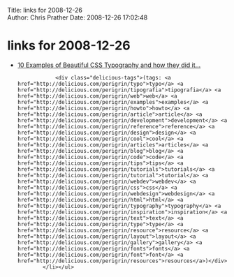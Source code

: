 Title: links for 2008-12-26  
Author: Chris Prather
Date: 2008-12-26 17:02:48

# links for 2008-12-26
<ul class="delicious"><li>
                <div class="delicious-link"><a href="http://www.3point7designs.com/blog/2008/06/02/10-examples-of-beautiful-css-typography-and-how-they-did-it/">10 Examples of Beautiful CSS Typography and how they did it...</a></div>
                
                <div class="delicious-tags">(tags: <a href="http://delicious.com/perigrin/typo">typo</a> <a href="http://delicious.com/perigrin/tipografia">tipografia</a> <a href="http://delicious.com/perigrin/web">web</a> <a href="http://delicious.com/perigrin/examples">examples</a> <a href="http://delicious.com/perigrin/howto">howto</a> <a href="http://delicious.com/perigrin/article">article</a> <a href="http://delicious.com/perigrin/development">development</a> <a href="http://delicious.com/perigrin/reference">reference</a> <a href="http://delicious.com/perigrin/design">design</a> <a href="http://delicious.com/perigrin/cool">cool</a> <a href="http://delicious.com/perigrin/articles">articles</a> <a href="http://delicious.com/perigrin/blog">blog</a> <a href="http://delicious.com/perigrin/code">code</a> <a href="http://delicious.com/perigrin/tips">tips</a> <a href="http://delicious.com/perigrin/tutorials">tutorials</a> <a href="http://delicious.com/perigrin/tutorial">tutorial</a> <a href="http://delicious.com/perigrin/webdev">webdev</a> <a href="http://delicious.com/perigrin/css">css</a> <a href="http://delicious.com/perigrin/webdesign">webdesign</a> <a href="http://delicious.com/perigrin/html">html</a> <a href="http://delicious.com/perigrin/typography">typography</a> <a href="http://delicious.com/perigrin/inspiration">inspiration</a> <a href="http://delicious.com/perigrin/text">text</a> <a href="http://delicious.com/perigrin/type">type</a> <a href="http://delicious.com/perigrin/resource">resource</a> <a href="http://delicious.com/perigrin/layout">layout</a> <a href="http://delicious.com/perigrin/gallery">gallery</a> <a href="http://delicious.com/perigrin/fonts">fonts</a> <a href="http://delicious.com/perigrin/font">font</a> <a href="http://delicious.com/perigrin/resources">resources</a>)</div>
            </li></ul>
